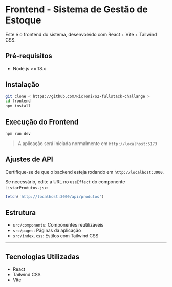 # Frontend - Sistema de Gestão de Estoque

Este é o frontend do sistema, desenvolvido com React + Vite + Tailwind CSS.

## Pré-requisitos

- Node.js >= 18.x

## Instalação

```bash
git clone < https://github.com/RicToni/o2-fullstack-challange >
cd frontend
npm install
```

## Execução do Frontend

```bash
npm run dev
```

> A aplicação será iniciada normalmente em `http://localhost:5173`

## Ajustes de API

Certifique-se de que o backend esteja rodando em `http://localhost:3000`.

Se necessário, edite a URL no `useEffect` do componente `ListarProdutos.jsx`:

```js
fetch('http://localhost:3000/api/produtos')
```

## Estrutura

- `src/components`: Componentes reutilizáveis
- `src/pages`: Páginas da aplicação
- `src/index.css`: Estilos com Tailwind CSS

---

## Tecnologias Utilizadas

- React
- Tailwind CSS
- Vite